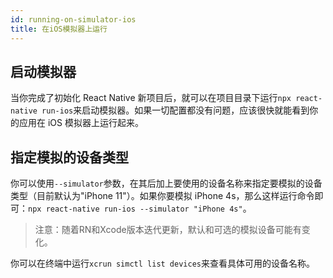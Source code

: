 ```yaml
---
id: running-on-simulator-ios
title: 在iOS模拟器上运行
---
```


## 启动模拟器

当你完成了初始化 React Native 新项目后，就可以在项目目录下运行`npx react-native run-ios`来启动模拟器。如果一切配置都没有问题，应该很快就能看到你的应用在 iOS 模拟器上运行起来。

## 指定模拟的设备类型

你可以使用`--simulator`参数，在其后加上要使用的设备名称来指定要模拟的设备类型（目前默认为"iPhone 11"）。如果你要模拟 iPhone 4s，那么这样运行命令即可：`npx react-native run-ios --simulator "iPhone 4s"`。

> 注意：随着RN和Xcode版本迭代更新，默认和可选的模拟设备可能有变化。

你可以在终端中运行`xcrun simctl list devices`来查看具体可用的设备名称。
